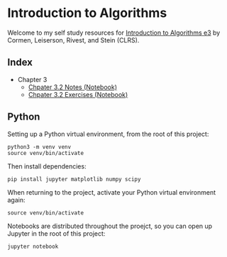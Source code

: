 # Introduction to Algorithms

Welcome to my self study resources for [Introduction to Algorithms e3](https://mitpress.mit.edu/9780262533058/introduction-to-algorithms/) by Cormen, Leiserson, Rivest, and Stein (CLRS).

## Index

* Chapter 3
  * [Chpater 3.2 Notes (Notebook)](./chapter_03/c03s02_notes.ipynb)
  * [Chpater 3.2 Exercises (Notebook)](./chapter_03/c03s02_exercises.ipynb)

## Python

Setting up a Python virtual environment, from the root of this project:

```
python3 -m venv venv
source venv/bin/activate
```

Then install dependencies:

```
pip install jupyter matplotlib numpy scipy
```

When returning to the project, activate your Python virtual environment again:

```
source venv/bin/activate
```

Notebooks are distributed throughout the proejct, so you can open up Jupyter in the root of this project:

```
jupyter notebook
```

